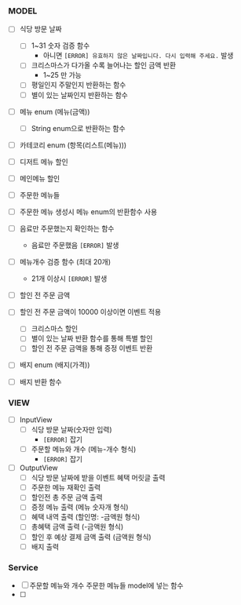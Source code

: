 ### MODEL
- [ ] 식당 방문 날짜
  - [ ] 1~31 숫자 검증 함수
    - 아니면 `[ERROR] 유효하지 않은 날짜입니다. 다시 입력해 주세요.` 발생
  - [ ] 크리스마스가 다가올 수록 늘어나는 할인 금액 반환
    -  1~25 만 가능
  - [ ] 평일인지 주말인지 반환하는 함수
  - [ ] 별이 있는 날짜인지 반환하는 함수
- [ ] 메뉴 enum (메뉴(금액))
  - [ ] String enum으로 반환하는 함수
- [ ]  카테코리 enum (항목(리스트(메뉴)))
  - [ ] 디저트 메뉴 할인
  - [ ] 메인메뉴 할인
- [ ]  주문한 메뉴들
  - [ ] 주문한 메뉴 생성시 메뉴 enum의 반환함수 사용
  - [ ]  음료만 주문했는지 확인하는 함수
     - 음료만 주문했음 `[ERROR]` 발생
  - [ ] 메뉴개수 검증 함수 (최대 20개)
    -  21개 이상시 `[ERROR]` 발생

  - [ ] 할인 전 주문 금액
  - [ ] 할인 전 주문 금액이 10000 이상이면 이벤트 적용
    - [ ] 크리스마스 할인
    - [ ] 별이 있는 날짜 반환 함수를 통해 특별 할인
    - [ ] 할인 전 주문 금액을 통해 증정 이벤트 반환
- [ ]  배지 enum (배지(가격))
  -  [ ] 배지 반환 함수
### VIEW
- [ ] InputView
  - [ ] 식당 방문 날짜(숫자만 입력)
    - `[ERROR]` 잡기
  - [ ] 주문할 메뉴와 개수 (메뉴-개수 형식)
    - `[ERROR]` 잡기
- [ ] OutputView
  - [ ] 식당 방문 날짜에 받을 이벤트 혜택 머릿글 출력
  - [ ] 주문한 메뉴 재확인 출력
  - [ ] 할인전 총 주문 금액 출력
  - [ ] 증정 메뉴 출력 (메뉴 숫자개 형식)
  - [ ] 혜택 내역 출력 (할인명: -금액원 형식)
  - [ ] 총혜택 금액 출력 (-금액원 형식)
  - [ ] 할인 후 예상 결제 금액 출력 (금액원 형식)
  - [ ] 배지 출력
### Service
- [ ]  주문할 메뉴와 개수 주문한 메뉴들 model에 넣는 함수
- [ ] 
